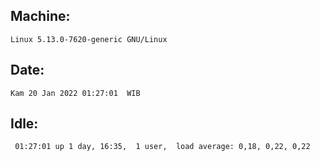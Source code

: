 ## Machine:
```
Linux 5.13.0-7620-generic GNU/Linux
```
## Date:
```
Kam 20 Jan 2022 01:27:01  WIB
```
## Idle:
```
 01:27:01 up 1 day, 16:35,  1 user,  load average: 0,18, 0,22, 0,22
```
